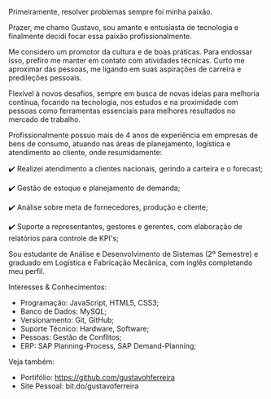 Primeiramente, resolver problemas sempre foi minha paixão.

Prazer, me chamo Gustavo, sou amante e entusiasta de tecnologia e finalmente decidi focar essa paixão profissionalmente.

Me considero um promotor da cultura e de boas práticas. Para endossar isso, prefiro me manter em contato com atividades técnicas. Curto me aproximar das pessoas, me ligando em suas aspirações de carreira e predileções pessoais.

Flexível à novos desafios, sempre em busca de novas ideias para melhoria contínua, focando na tecnologia, nos estudos e na proximidade com pessoas como ferramentas essenciais para melhores resultados no mercado de trabalho.

Profissionalmente possuo mais de 4 anos de experiência em empresas de bens de consumo, atuando nas áreas de planejamento, logística e atendimento ao cliente, onde resumidamente:

✔️ Realizei atendimento a clientes nacionais, gerindo a carteira e o forecast;

✔️ Gestão de estoque e planejamento de demanda;

✔️ Análise sobre meta de fornecedores, produção e cliente;

✔️ Suporte a representantes, gestores e gerentes, com elaboração de relatórios para controle de KPI's;

Sou estudante de Análise e Desenvolvimento de Sistemas (2º Semestre) e graduado em Logística e Fabricação Mecânica, com inglês completando meu perfil.

Interesses & Conhecimentos: 

- Programação: JavaScript, HTML5, CSS3;
- Banco de Dados: MySQL;
- Versionamento: Git, GitHub;
- Suporte Técnico: Hardware, Software;
- Pessoas: Gestão de Conflitos;
- ERP: SAP Planning-Process, SAP Demand-Planning;

Veja também:

- Portifólio: https://github.com/gustavohferreira
- Site Pessoal: bit.do/gustavoferreira
